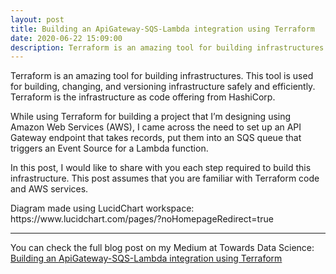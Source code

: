 ```yaml
---
layout: post
title: Building an ApiGateway-SQS-Lambda integration using Terraform
date: 2020-06-22 15:09:00
description: Terraform is an amazing tool for building infrastructures. This tool is used for building, changing, and versioning infrastructure safely and efficiently.
---
```

Terraform is an amazing tool for building infrastructures. This tool is used for building, changing, and versioning infrastructure safely and efficiently. Terraform is the infrastructure as code offering from HashiCorp.

While using Terraform for building a project that I’m designing using Amazon Web Services (AWS), I came across the need to set up an API Gateway endpoint that takes records, put them into an SQS queue that triggers an Event Source for a Lambda function.

In this post, I would like to share with you each step required to build this infrastructure. This post assumes that you are familiar with Terraform code and AWS services.

<div class="row">
    <div class="col-sm mt-3 mt-md-0">
        <img class="img-fluid rounded z-depth-1" src="{{ '/assets/img/sqs.png' | relative_url }}" alt="" title="SQS Architecture"/>
    </div>
</div>
<div class="caption">
    Diagram made using LucidChart workspace: https://www.lucidchart.com/pages/?noHomepageRedirect=true
</div>



***

You can check the full blog post on my Medium at Towards Data Science: [Building an ApiGateway-SQS-Lambda integration using Terraform](https://towardsdatascience.com/building-an-apigateway-sqs-lambda-integration-using-terraform-5617cc0408ad)